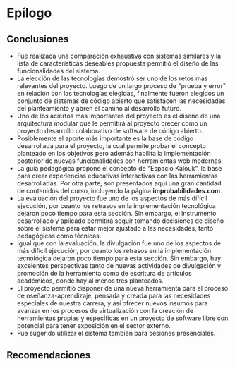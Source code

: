 # Epílogo

## Conclusiones

- Fue realizada una comparación exhaustiva con sistemas similares y la lista de características deseables propuesta permitió el diseño de las funcionalidades del sistema.
- La elección de las tecnologías demostró ser uno de los retos más relevantes del proyecto. Luego de un largo proceso de "prueba y error" en relación con las tecnologías elegidas, finalmente fueron elegidos un conjunto de sistemas de código abierto que satisfacen las necesidades del planteamiento y abren el camino al desarrollo futuro.
- Uno de los aciertos más importantes del proyecto es el diseño de una arquitectura modular que le permitirá al proyecto crecer como un proyecto desarrollo colaborativo de software de código abierto.
- Posiblemente el aporte más importante es la base de código desarrollada para el proyecto, la cual permite probar el concepto planteado en los objetivos pero además habilita la implementación posterior de nuevas funcionalidades con herramientas web modernas.
- La guía pedagógica propone el concepto de "Espacio Kalouk", la base para crear experiencias educativas interactivas con las herramientas desarrolladas. Por otra parte, son presentados aquí una gran cantidad de contenidos del curso, incluyendo la página **improbabilidades.com**.
- La evaluación del proyecto fue uno de los aspectos de más difícil ejecución, por cuanto los retrasos en la implementación tecnológica dejaron poco tiempo para esta sección. Sin embargo, el instrumento desarrollado y aplicado permitirá seguir tomando decisiones de diseño sobre el sistema para estar mejor ajustado a las necesidades, tanto pedagógicas como técnicas.
- Igual que con la evaluación, la divulgación fue uno de los aspectos de más difícil ejecución, por cuanto los retrasos en la implementación tecnológica dejaron poco tiempo para esta sección. Sin embargo, hay excelentes perspectivas tanto de nuevas actividades de divulgación y promoción de la herramienta como de escritura de artículos académicos, donde hay al menos tres planteados.
- El proyecto permitió disponer de una nueva herramienta para el proceso de nseñanza-aprendizaje, pensada y creada para las necesidades especiales de nuestra carrera, y así ofrecer nuevos insumos para avanzar en los procesos de virtualización con la creación de herramientas propias y específicas en un proyecto de software libre con potencial para tener exposición en el sector externo.
- Fue sugerido utilizar el sistema también para sesiones presenciales.

## Recomendaciones
